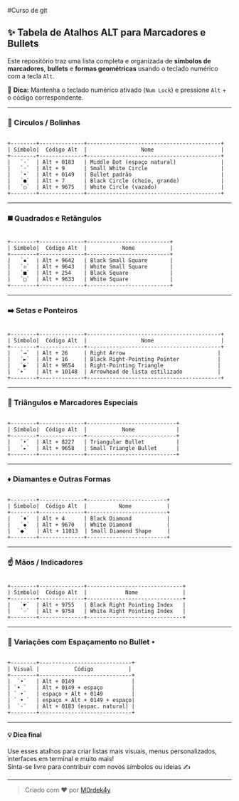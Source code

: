 #Curso de git

## ✨ Tabela de Atalhos ALT para Marcadores e Bullets

Este repositório traz uma lista completa e organizada de **símbolos de marcadores**, **bullets** e **formas geométricas** usando o teclado numérico com a tecla `Alt`.

🧠 **Dica:** Mantenha o teclado numérico ativado (`Num Lock`) e pressione `Alt` + o código correspondente.

---

### 🔵 Círculos / Bolinhas

<pre><code>
+--------+--------------+------------------------------------------+
| Símbolo|  Código Alt  |                 Nome                     |
+--------+--------------+------------------------------------------+
|   `·`  | Alt + 0183   | Middle Dot (espaço natural)              |
|   `◦`  | Alt + 9      | Small White Circle                       |
|   `•`  | Alt + 0149   | Bullet padrão                            |
|   `●`  | Alt + 7      | Black Circle (cheio, grande)             |
|   `○`  | Alt + 9675   | White Circle (vazado)                    |
+--------+--------------+------------------------------------------+
</code></pre>

---

### ◼️ Quadrados e Retângulos

<pre><code>
+--------+--------------+--------------------------+
| Símbolo|  Código Alt  |           Nome           |
+--------+--------------+--------------------------+
|   `▪`  | Alt + 9642   | Black Small Square       |
|   `▫`  | Alt + 9643   | White Small Square       |
|   `■`  | Alt + 254    | Black Square             |
|   `□`  | Alt + 9633   | White Square             |
+--------+--------------+--------------------------+
</code></pre>

---

### ➡️ Setas e Ponteiros

<pre><code>
+--------+--------------+------------------------------------------+
| Símbolo|  Código Alt  |                 Nome                     |
+--------+--------------+------------------------------------------+
|   `→`  | Alt + 26     | Right Arrow                             |
|   `►`  | Alt + 16     | Black Right-Pointing Pointer            |
|   `▶`  | Alt + 9654   | Right-Pointing Triangle                 |
|  `➤`   | Alt + 10148  | Arrowhead de lista estilizado           |
+--------+--------------+------------------------------------------+
</code></pre>

---

### 🔺 Triângulos e Marcadores Especiais

<pre><code>
+--------+--------------+----------------------------+
| Símbolo|  Código Alt  |           Nome             |
+--------+--------------+----------------------------+
|   `‣`  | Alt + 8227   | Triangular Bullet          |
|   `▸`  | Alt + 9658   | Small Triangle Bullet      |
+--------+--------------+----------------------------+
</code></pre>

---

### ♦️ Diamantes e Outras Formas

<pre><code>
+--------+--------------+-------------------------+
| Símbolo|  Código Alt  |          Nome           |
+--------+--------------+-------------------------+
|   `♦`  | Alt + 4      | Black Diamond           |
|   `◆`  | Alt + 9670   | White Diamond           |
|  `⬥`   | Alt + 11013  | Small Diamond Shape     |
+--------+--------------+-------------------------+
</code></pre>

---

### ☝️ Mãos / Indicadores

<pre><code>
+--------+--------------+------------------------------+
| Símbolo|  Código Alt  |            Nome              |
+--------+--------------+------------------------------+
|   `☛`  | Alt + 9755   | Black Right Pointing Index   |
|   `☞`  | Alt + 9758   | White Right Pointing Index   |
+--------+--------------+------------------------------+
</code></pre>

---

### 🧩 Variações com Espaçamento no Bullet `•`

<pre><code>
+--------+-----------------------------+
| Visual |           Código           |
+--------+-----------------------------+
|  `•`   | Alt + 0149                  |
| `• `   | Alt + 0149 + espaço         |
| ` •`   | espaço + Alt + 0149         |
| ` • `  | espaço + Alt + 0149 + espaço|
|  `·`   | Alt + 0183 (espac. natural) |
+--------+-----------------------------+
</code></pre>

---

#### 💡 Dica final

Use esses atalhos para criar listas mais visuais, menus personalizados, interfaces em terminal e muito mais!  
Sinta-se livre para contribuir com novos símbolos ou ideias ✍️

---

> Criado com ❤️ por [M0rdek4y](https://github.com/M0rdek4y)
